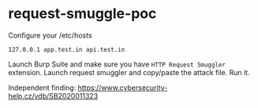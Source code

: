 # request-smuggle-poc

Configure your /etc/hosts
```
127.0.0.1 app.test.in api.test.in
```
Launch Burp Suite and make sure you have `HTTP Request Smuggler` extension. Launch request smuggler and copy/paste the attack file. Run it.


Independent finding: https://www.cybersecurity-help.cz/vdb/SB2020011323

